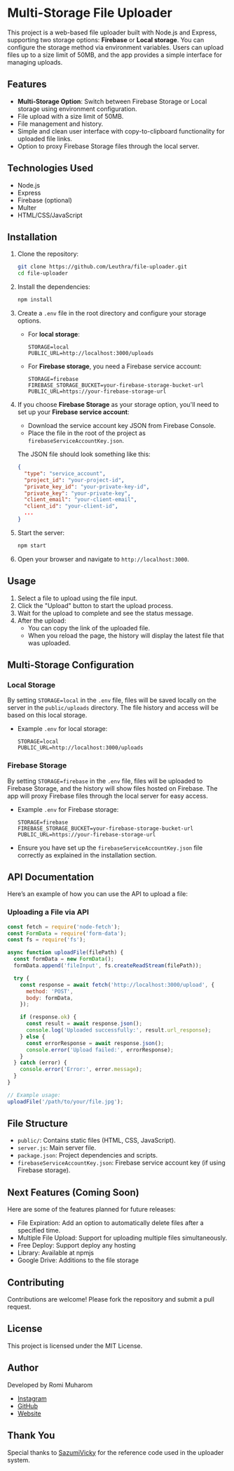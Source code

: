 # Multi-Storage File Uploader

This project is a web-based file uploader built with Node.js and Express, supporting two storage options: **Firebase** or **Local storage**. You can configure the storage method via environment variables. Users can upload files up to a size limit of 50MB, and the app provides a simple interface for managing uploads.

## Features

- **Multi-Storage Option**: Switch between Firebase Storage or Local storage using environment configuration.
- File upload with a size limit of 50MB.
- File management and history.
- Simple and clean user interface with copy-to-clipboard functionality for uploaded file links.
- Option to proxy Firebase Storage files through the local server.

## Technologies Used

- Node.js
- Express
- Firebase (optional)
- Multer
- HTML/CSS/JavaScript

## Installation

1. Clone the repository:

   ```bash
   git clone https://github.com/Leuthra/file-uploader.git
   cd file-uploader
   ```

2. Install the dependencies:

   ```bash
   npm install
   ```

3. Create a `.env` file in the root directory and configure your storage options.

   - For **local storage**:

     ```env
     STORAGE=local
     PUBLIC_URL=http://localhost:3000/uploads
     ```

   - For **Firebase storage**, you need a Firebase service account:

     ```env
     STORAGE=firebase
     FIREBASE_STORAGE_BUCKET=your-firebase-storage-bucket-url
     PUBLIC_URL=https://your-firebase-storage-url
     ```

4. If you choose **Firebase Storage** as your storage option, you'll need to set up your **Firebase service account**:

   - Download the service account key JSON from Firebase Console.
   - Place the file in the root of the project as `firebaseServiceAccountKey.json`.

   The JSON file should look something like this:

   ```json
   {
     "type": "service_account",
     "project_id": "your-project-id",
     "private_key_id": "your-private-key-id",
     "private_key": "your-private-key",
     "client_email": "your-client-email",
     "client_id": "your-client-id",
     ...
   }
   ```

5. Start the server:

   ```bash
   npm start
   ```

6. Open your browser and navigate to `http://localhost:3000`.

## Usage

1. Select a file to upload using the file input.
2. Click the "Upload" button to start the upload process.
3. Wait for the upload to complete and see the status message.
4. After the upload:
   - You can copy the link of the uploaded file.
   - When you reload the page, the history will display the latest file that was uploaded.

## Multi-Storage Configuration

### Local Storage

By setting `STORAGE=local` in the `.env` file, files will be saved locally on the server in the `public/uploads` directory. The file history and access will be based on this local storage.

- Example `.env` for local storage:

  ```env
  STORAGE=local
  PUBLIC_URL=http://localhost:3000/uploads
  ```

### Firebase Storage

By setting `STORAGE=firebase` in the `.env` file, files will be uploaded to Firebase Storage, and the history will show files hosted on Firebase. The app will proxy Firebase files through the local server for easy access.

- Example `.env` for Firebase storage:

  ```env
  STORAGE=firebase
  FIREBASE_STORAGE_BUCKET=your-firebase-storage-bucket-url
  PUBLIC_URL=https://your-firebase-storage-url
  ```

- Ensure you have set up the `firebaseServiceAccountKey.json` file correctly as explained in the installation section.

## API Documentation

Here’s an example of how you can use the API to upload a file:

### Uploading a File via API

```js
const fetch = require('node-fetch');
const FormData = require('form-data');
const fs = require('fs');

async function uploadFile(filePath) {
  const formData = new FormData();
  formData.append('fileInput', fs.createReadStream(filePath));

  try {
    const response = await fetch('http://localhost:3000/upload', {
      method: 'POST',
      body: formData,
    });

    if (response.ok) {
      const result = await response.json();
      console.log('Uploaded successfully:', result.url_response);
    } else {
      const errorResponse = await response.json();
      console.error('Upload failed:', errorResponse);
    }
  } catch (error) {
    console.error('Error:', error.message);
  }
}

// Example usage:
uploadFile('/path/to/your/file.jpg');
```

## File Structure

- `public/`: Contains static files (HTML, CSS, JavaScript).
- `server.js`: Main server file.
- `package.json`: Project dependencies and scripts.
- `firebaseServiceAccountKey.json`: Firebase service account key (if using Firebase storage).

## Next Features (Coming Soon)
Here are some of the features planned for future releases:

- File Expiration: Add an option to automatically delete files after a specified time.
- Multiple File Upload: Support for uploading multiple files simultaneously.
- Free Deploy: Support deploy any hosting
- Library: Available at npmjs
- Google Drive: Additions to the file storage

## Contributing

Contributions are welcome! Please fork the repository and submit a pull request.

## License

This project is licensed under the MIT License.

## Author

Developed by Romi Muharom

- [Instagram](https://www.instagram.com/romi_muh05)
- [GitHub](https://github.com/Leuthra)
- [Website](https://romidev.tech)

## Thank You

Special thanks to [SazumiVicky](https://github.com/SazumiVicky/uploader-r2) for the reference code used in the uploader system.